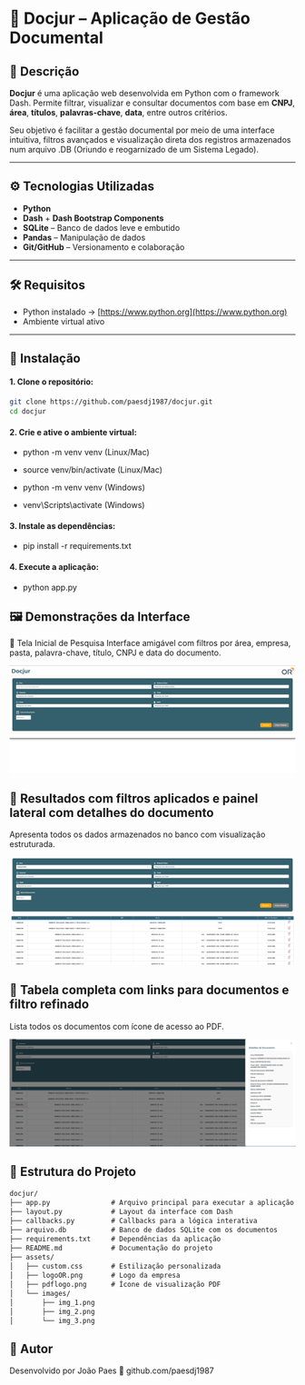 # 📁 Docjur – Aplicação de Gestão Documental

## 📝 Descrição

**Docjur** é uma aplicação web desenvolvida em Python com o framework Dash. Permite filtrar, visualizar e consultar documentos com base em **CNPJ**, **área**, **títulos**, **palavras-chave**, **data**, entre outros critérios.

Seu objetivo é facilitar a gestão documental por meio de uma interface intuitiva, filtros avançados e visualização direta dos registros armazenados num arquivo .DB (Oriundo e reogarnizado de um Sistema Legado).

---

## ⚙️ Tecnologias Utilizadas

- **Python**
- **Dash** + **Dash Bootstrap Components**
- **SQLite** – Banco de dados leve e embutido
- **Pandas** – Manipulação de dados
- **Git/GitHub** – Versionamento e colaboração

---

## 🛠️ Requisitos

- Python instalado → [https://www.python.org](https://www.python.org)
- Ambiente virtual ativo

---

## 🚀 Instalação

#### 1. Clone o repositório:

```bash
git clone https://github.com/paesdj1987/docjur.git
cd docjur
```

#### 2. Crie e ative o ambiente virtual:

- python -m venv venv (Linux/Mac)
- source venv/bin/activate (Linux/Mac)

- python -m venv venv (Windows)
- venv\Scripts\activate (Windows)

#### 3. Instale as dependências:

- pip install -r requirements.txt

#### 4. Execute a aplicação:

- python app.py

## 🖼️ Demonstrações da Interface
🔎 Tela Inicial de Pesquisa
Interface amigável com filtros por área, empresa, pasta, palavra-chave, título, CNPJ e data do documento.

![Tela inicial](assets/images/img_1.png)


## 📄 Resultados com filtros aplicados e painel lateral com detalhes do documento
Apresenta todos os dados armazenados no banco com visualização estruturada.

![Resultados com detalhes](assets/images/img_2.png)


## 📑 Tabela completa com links para documentos e filtro refinado
Lista todos os documentos com ícone de acesso ao PDF.

![Tabela completa](assets/images/img_3.png)


## 📂 Estrutura do Projeto

```text
docjur/
├── app.py               # Arquivo principal para executar a aplicação
├── layout.py            # Layout da interface com Dash
├── callbacks.py         # Callbacks para a lógica interativa
├── arquivo.db           # Banco de dados SQLite com os documentos
├── requirements.txt     # Dependências da aplicação
├── README.md            # Documentação do projeto
├── assets/
│   ├── custom.css       # Estilização personalizada
│   ├── logoOR.png       # Logo da empresa
│   ├── pdflogo.png      # Ícone de visualização PDF
│   └── images/
│       ├── img_1.png
│       ├── img_2.png
│       └── img_3.png
```

## 👤 Autor
Desenvolvido por João Paes
🔗 github.com/paesdj1987
